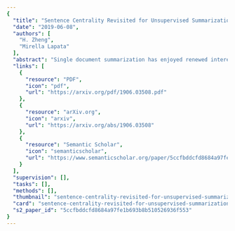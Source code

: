 ```yaml
---
{
  "title": "Sentence Centrality Revisited for Unsupervised Summarization",
  "date": "2019-06-08",
  "authors": [
    "H. Zheng",
    "Mirella Lapata"
  ],
  "abstract": "Single document summarization has enjoyed renewed interests in recent years thanks to the popularity of neural network models and the availability of large-scale datasets. In this paper we develop an unsupervised approach arguing that it is unrealistic to expect large-scale and high-quality training data to be available or created for different types of summaries, domains, or languages. We revisit a popular graph-based ranking algorithm and modify how node (aka sentence) centrality is computed in two ways: (a)~we employ BERT, a state-of-the-art neural representation learning model to better capture sentential meaning and (b)~we build graphs with directed edges arguing that the contribution of any two nodes to their respective centrality is influenced by their relative position in a document. Experimental results on three news summarization datasets representative of different languages and writing styles show that our approach outperforms strong baselines by a wide margin.",
  "links": [
    {
      "resource": "PDF",
      "icon": "pdf",
      "url": "https://arxiv.org/pdf/1906.03508.pdf"
    },
    {
      "resource": "arXiv.org",
      "icon": "arxiv",
      "url": "https://arxiv.org/abs/1906.03508"
    },
    {
      "resource": "Semantic Scholar",
      "icon": "semanticscholar",
      "url": "https://www.semanticscholar.org/paper/5ccfbddcfd8684a97fe1b693b8b510526936f553"
    }
  ],
  "supervision": [],
  "tasks": [],
  "methods": [],
  "thumbnail": "sentence-centrality-revisited-for-unsupervised-summarization-thumb.jpg",
  "card": "sentence-centrality-revisited-for-unsupervised-summarization-card.jpg",
  "s2_paper_id": "5ccfbddcfd8684a97fe1b693b8b510526936f553"
}
---
```


